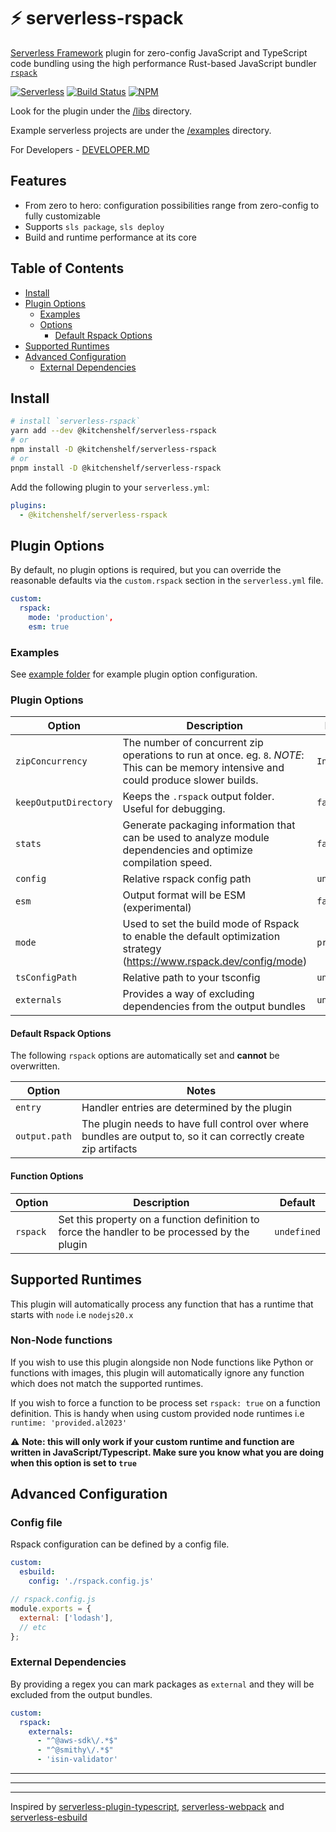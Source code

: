# ⚡ serverless-rspack

[Serverless Framework](https://www.serverless.com) plugin for zero-config JavaScript and TypeScript code bundling using the high performance Rust-based JavaScript bundler [`rspack`](https://www.rspack.dev/guide/introduction.html)

[![Serverless][ico-serverless]][link-serverless]
[![Build Status][ico-build]][link-build]
[![NPM][ico-npm]][link-npm]

Look for the plugin under the [/libs](/libs/serverless-rspack//) directory.

Example serverless projects are under the [/examples](/examples) directory.

For Developers - [DEVELOPER.MD](./docs/DEVELOPER.md)

## Features

- From zero to hero: configuration possibilities range from zero-config to fully customizable
- Supports `sls package`, `sls deploy`
- Build and runtime performance at its core

## Table of Contents

- [Install](#install)
- [Plugin Options](#plugin-options)
  - [Examples](#examples)
  - [Options](#options)
    - [Default Rspack Options](#default-rspack-options)
- [Supported Runtimes](#supported-runtimes)
- [Advanced Configuration](#advanced-configuration)
  - [External Dependencies](#external-dependencies)


## Install

```sh
# install `serverless-rspack`
yarn add --dev @kitchenshelf/serverless-rspack
# or
npm install -D @kitchenshelf/serverless-rspack
# or
pnpm install -D @kitchenshelf/serverless-rspack
```

Add the following plugin to your `serverless.yml`:

```yaml
plugins:
  - @kitchenshelf/serverless-rspack
```

## Plugin Options

By default, no plugin options is required, but you can override the reasonable defaults via the `custom.rspack` section in the `serverless.yml` file.

```yml
custom:
  rspack:
    mode: 'production',
    esm: true
```

### Examples

See [example folder](../../examples) for example plugin option configuration.

### Plugin Options

| Option                 | Description                                                        | Default                           |
|------------------------|--------------------------------------------------------------------|-----------------------------------|
| `zipConcurrency`       | The number of concurrent zip operations to run at once. eg. `8`. _NOTE_: This can be memory intensive and could produce slower builds.                                                                                       | `Infinity`                        |
| `keepOutputDirectory`  | Keeps the `.rspack` output folder. Useful for debugging.           | `false`                           |
| `stats`                | Generate packaging information that can be used to analyze module dependencies and optimize compilation speed.  | `false`         |
| `config`  | Relative rspack config path          | `undefined`                            |
| `esm`  | Output format will be ESM (experimental)          | `false`                           |
| `mode`  | Used to set the build mode of Rspack to enable the default optimization strategy (https://www.rspack.dev/config/mode)          | `production`                           |
| `tsConfigPath`  | Relative path to your tsconfig          | `undefined`                            |
| `externals`  | Provides a way of excluding dependencies from the output bundles           | `undefined`                          |

#### Default Rspack Options

The following `rspack` options are automatically set and **cannot** be overwritten.

| Option        | Notes                                                                                                               |
| ------------- | ------------------------------------------------------------------------------------------------------------------- |
| `entry`       | Handler entries are determined by the plugin                                                                        |
| `output.path` | The plugin needs to have full control over where bundles are output to, so it can correctly create zip artifacts    |


#### Function Options

| Option        | Description                                                          | Default     |
| ------------- | -------------------------------------------------------------------- | ----------- |
| `rspack`      | Set this property on a function definition to force the handler to be processed by the plugin | `undefined`  |

## Supported Runtimes

This plugin will automatically process any function that has a runtime that starts with `node` i.e `nodejs20.x`

### Non-Node functions

If you wish to use this plugin alongside non Node functions like Python or functions with images, this plugin will automatically ignore any function which does not match the supported runtimes.

If you wish to force a function to be process set  `rspack: true` on a function definition.  This is handy when using custom provided node runtimes i.e `  runtime: 'provided.al2023'`

⚠️ **Note: this will only work if your custom runtime and function are written in JavaScript/Typescript.
Make sure you know what you are doing when this option is set to `true`**


## Advanced Configuration

### Config file

Rspack configuration can be defined by a config file.

```yml
custom:
  esbuild:
    config: './rspack.config.js'
```

```js
// rspack.config.js
module.exports = {
  external: ['lodash'],
  // etc
};
```

### External Dependencies

By providing a regex you can mark packages as `external` and they will be excluded from the output bundles. 

```yml
custom:
  rspack:
    externals: 
      - "^@aws-sdk\/.*$"
      - "^@smithy\/.*$"
      - 'isin-validator'
```
---
---
---


Inspired by [serverless-plugin-typescript](https://github.com/prisma-labs/serverless-plugin-typescript), [serverless-webpack](https://github.com/serverless-heaven/serverless-webpack) and [serverless-esbuild](https://github.com/floydspace/serverless-esbuild)


[ico-serverless]: http://public.serverless.com/badges/v3.svg
[ico-npm]: https://img.shields.io/npm/v/@kitchenshelf/serverless-rspack.svg
[ico-build]: https://github.com/kitchenshelf/serverless-rspack/actions/workflows/ci.yml/badge.svg


[link-serverless]: https://www.serverless.com/
[link-npm]: https://www.npmjs.com/package/@kitchenshelf/serverless-rspack
[link-build]: https://github.com/kitchenshelf/serverless-rspack/actions/workflows/ci.yml
